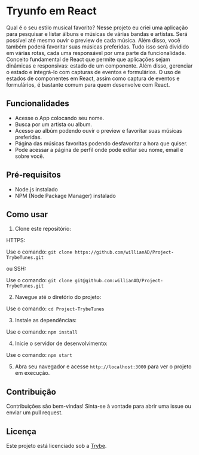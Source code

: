 # Tryunfo em React

Qual é o seu estilo musical favorito? Nesse projeto eu criei uma aplicação para pesquisar e listar álbuns e músicas de várias bandas e artistas. Será possível até mesmo ouvir o preview de cada música. Além disso, você também poderá favoritar suas músicas preferidas. Tudo isso será dividido em várias rotas, cada uma responsável por uma parte da funcionalidade.
Conceito fundamental de React que permite que aplicações sejam dinâmicas e responsivas: estado de um componente. Além disso, gerenciar o estado e integrá-lo com capturas de eventos e formulários.
O uso de estados de componentes em React, assim como captura de eventos e formulários, é bastante comum para quem desenvolve com React.

## Funcionalidades

- Acesse o App colocando seu nome.
- Busca por um artista ou album.
- Acesso ao albúm podendo ouvir o preview e favoritar suas músicas preferidas.
- Página das músicas favoritas podendo desfavoritar a hora que quiser.
- Pode acessar a página de perfil onde pode editar seu nome, email e sobre você.

## Pré-requisitos

- Node.js instalado
- NPM (Node Package Manager) instalado

## Como usar

1. Clone este repositório:

HTTPS:

Use o comando: `git clone https://github.com/willianAD/Project-TrybeTunes.git`

ou SSH:

Use o comando: `git clone git@github.com:willianAD/Project-TrybeTunes.git`



2. Navegue até o diretório do projeto:

Use o comando: `cd Project-TrybeTunes`



3. Instale as dependências:

Use o comando: `npm install`



4. Inicie o servidor de desenvolvimento:

Use o comando: `npm start`



5. Abra seu navegador e acesse `http://localhost:3000` para ver o projeto em execução.

## Contribuição

Contribuições são bem-vindas! Sinta-se à vontade para abrir uma issue ou enviar um pull request.

## Licença

Este projeto está licenciado sob a [Trybe](https://www.betrybe.com/).
